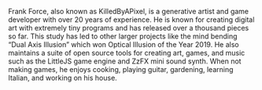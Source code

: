 Frank Force, also known as KilledByAPixel, is a generative artist and game developer with over 20 years of experience. He is known for creating digital art with extremely tiny programs and has released over a thousand pieces so far. This study has led to other larger projects like the mind bending “Dual Axis Illusion” which won Optical Illusion of the Year 2019. He also maintains a suite of open source tools for creating art, games, and music such as the LittleJS game engine and ZzFX mini sound synth. When not making games, he enjoys cooking, playing guitar, gardening, learning Italian, and working on his house.
